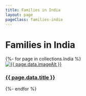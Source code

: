```yaml
---
title: Families in India
layout: page
pageClass: families-india
---
```


<div class="main-content">
  <h1>Families in India</h1>
  <div class="grid-container">
    {%- for page in collections.India %}
    <article class="card">
      <a href="{{ page.url }}">
        <img src="/media/{{ page.data.image }}" alt="{{ page.data.imageAlt }}" class="card-image">
        <div class="card-info">
          <h3 class="card-title">{{ page.data.title }}</h3>
        </div>
      </a>
    </article>
    {%- endfor %}
  </div>
</div>

<footer>
  
</footer>